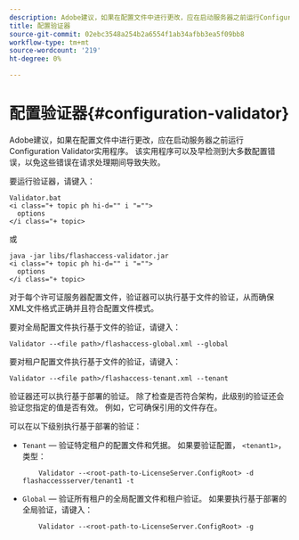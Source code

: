 ```yaml
---
description: Adobe建议，如果在配置文件中进行更改，应在启动服务器之前运行Configuration Validator实用程序。 该实用程序可以及早检测到大多数配置错误，以免这些错误在请求处理期间导致失败。
title: 配置验证器
source-git-commit: 02ebc3548a254b2a6554f1ab34afbb3ea5f09bb8
workflow-type: tm+mt
source-wordcount: '219'
ht-degree: 0%

---
```


# 配置验证器{#configuration-validator}

Adobe建议，如果在配置文件中进行更改，应在启动服务器之前运行Configuration Validator实用程序。 该实用程序可以及早检测到大多数配置错误，以免这些错误在请求处理期间导致失败。

要运行验证器，请键入：

```
Validator.bat  
<i class="+ topic ph hi-d="" i "="">
  options  
</i class="+ topic>
```

或

```
java -jar libs/flashaccess-validator.jar  
<i class="+ topic ph hi-d="" i "="">
  options 
</i class="+ topic>
```

对于每个许可证服务器配置文件，验证器可以执行基于文件的验证，从而确保XML文件格式正确并且符合配置文件模式。

要对全局配置文件执行基于文件的验证，请键入：

```
Validator --<file path>/flashaccess-global.xml --global
```

要对租户配置文件执行基于文件的验证，请键入：

```
Validator --<file path>/flashaccess-tenant.xml --tenant
```

验证器还可以执行基于部署的验证。 除了检查是否符合架构，此级别的验证还会验证您指定的值是否有效。 例如，它可确保引用的文件存在。

可以在以下级别执行基于部署的验证：

* `Tenant`  — 验证特定租户的配置文件和凭据。 如果要验证配置， `<tenant1>`，类型：

  ```
      Validator --<root-path-to-LicenseServer.ConfigRoot> -d flashaccessserver/tenant1 -t
  ```

* `Global`  — 验证所有租户的全局配置文件和租户验证。 如果要执行基于部署的全局验证，请键入：

  ```
      Validator --<root-path-to-LicenseServer.ConfigRoot> -g
  ```
